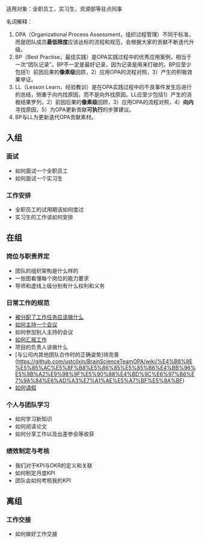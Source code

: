 适用对象：全职员工，实习生，资源部等驻点同事

名词解释：
1. OPA（Organizational Process Assessment，组织过程管理）不同于标准，而是团队成员**最低限度**应该达标的流程和规范，会根据大家的贡献不断迭代升级。
2. BP（Best Practise，最佳实践）是OPA实践过程中的优秀应用案例，相当于一次“团队记录”。BP不一定是最好记录，因为记录是用来打破的。BP应至少包括1）前因后果的**像素级**回顾，2）应用OPA的流程对照，3）产生的积极效果举证。
3. LL（Lesson Learn，经验教训）是在OPA实践过程中的不良事件发生后进行的总结，侧重于向内找原因，而不是向外找原因。LL应至少包括1）产生的消极结果罗列，2）前因后果的**像素级**回顾，3）应用OPA的流程对照，4）**向内**寻找原因，5）为OPA更新贡献**可执行**的步骤建议。
4. BP与LL为更新迭代OPA贡献素材。

## 入组
### 面试
- 如何面试一个全职员工
- 如何面试一个实习生
### 工作安排
- 全职员工的试用期该如何度过
- 实习生的工作该如何安排
## 在组
### 岗位与职责界定
- 团队的组织架构是什么样的
- 一张图看懂每个岗位的能力要求
- 导师和虚线上级分别有什么权利和义务
### 日常工作的规范
- [被分配了工作任务应该做什么](https://github.com/ustcilxin/BrainScienceTeamOPA/wiki/%E8%A2%AB%E5%88%86%E9%85%8D%E4%BA%86%E5%B7%A5%E4%BD%9C%E4%BB%BB%E5%8A%A1%E5%BA%94%E8%AF%A5%E5%81%9A%E4%BB%80%E4%B9%88)
- [如何主持一个会议](https://github.com/ustcilxin/BrainScienceTeamOPA/wiki/%E5%A6%82%E4%BD%95%E4%B8%BB%E6%8C%81%E4%B8%80%E4%B8%AA%E4%BC%9A%E8%AE%AE)
- 如何参加别人主持的会议
- [如何汇报工作](https://github.com/ustcilxin/BrainScienceTeamOPA/wiki/%E5%A6%82%E4%BD%95%E6%B1%87%E6%8A%A5%E5%B7%A5%E4%BD%9C)
- 项目的负责人该做什么
- [与公司内其他团队合作时的正确姿势]待完善(https://github.com/ustcilxin/BrainScienceTeamOPA/wiki/%E4%B8%8E%E5%85%AC%E5%8F%B8%E5%86%85%E5%85%B6%E4%BB%96%E5%9B%A2%E9%98%9F%E5%90%88%E4%BD%9C%E6%97%B6%E7%9A%84%E6%AD%A3%E7%A1%AE%E5%A7%BF%E5%8A%BF)
- [如何请假](https://github.com/ustcilxin/BrainScienceTeamOPA/wiki/%E5%A6%82%E4%BD%95%E8%AF%B7%E5%81%87)
### 个人与团队学习
- 如何学习新知识
- 如何阅读论文
- 如何分享工作以及出差参会等收获
### 绩效制定与考核
- 我们对于KPI与OKR的定义和关联
- 如何制定月度KPI
- 团队会如何考核我的KPI
## 离组
### 工作交接
- 如何做好工作交接
